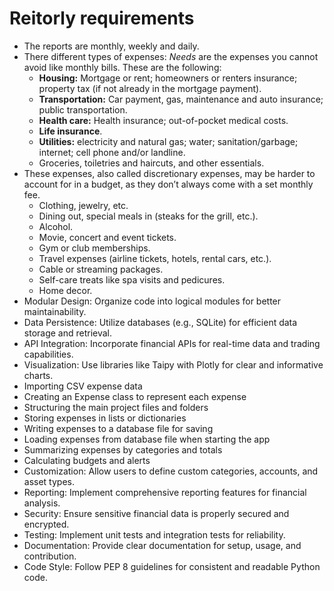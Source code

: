 # Reitorly requirements

* The reports are monthly, weekly and daily.
* There different types of expenses: *Needs* are the expenses you cannot avoid like monthly bills. These are the following:
  * **Housing:** Mortgage or rent; homeowners or renters insurance; property tax (if not already in the mortgage payment).
  * **Transportation:** Car payment, gas, maintenance and auto insurance; public transportation. 
  * **Health care:** Health insurance; out-of-pocket medical costs.
  * **Life insurance**.
  * **Utilities:** electricity and natural gas; water; sanitation/garbage; internet; cell phone and/or landline.
  * Groceries, toiletries and haircuts, and other essentials.
* These expenses, also called discretionary expenses,  may be harder to account for in a budget, as they don’t always come with a set monthly fee.
  * Clothing, jewelry, etc.
  * Dining out, special meals in (steaks for the grill, etc.).
  * Alcohol.
  * Movie, concert and event tickets.
  * Gym or club memberships.
  * Travel expenses (airline tickets, hotels, rental cars, etc.).
  * Cable or streaming packages.
  * Self-care treats like spa visits and pedicures.
  * Home decor.
* Modular Design: Organize code into logical modules for better maintainability.
* Data Persistence: Utilize databases (e.g., SQLite) for efficient data storage and retrieval.
* API Integration: Incorporate financial APIs for real-time data and trading capabilities.
* Visualization: Use libraries like Taipy with Plotly for clear and informative charts.
* Importing CSV expense data
* Creating an Expense class to represent each expense
* Structuring the main project files and folders
* Storing expenses in lists or dictionaries
* Writing expenses to a database file for saving
* Loading expenses from database file when starting the app
* Summarizing expenses by categories and totals
* Calculating budgets and alerts
* Customization: Allow users to define custom categories, accounts, and asset types.
* Reporting: Implement comprehensive reporting features for financial analysis.
* Security: Ensure sensitive financial data is properly secured and encrypted.
* Testing: Implement unit tests and integration tests for reliability.
* Documentation: Provide clear documentation for setup, usage, and contribution.
* Code Style: Follow PEP 8 guidelines for consistent and readable Python code.
